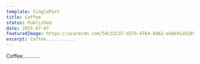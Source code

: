 ```yaml
---
template: SinglePost
title: Coffee
status: Published
date: 2025-07-07
featuredImage: https://ucarecdn.com/54c33137-d375-47b4-8462-eb0e91a52852/
excerpt: Coffee...........
---
```

Coffee...........
